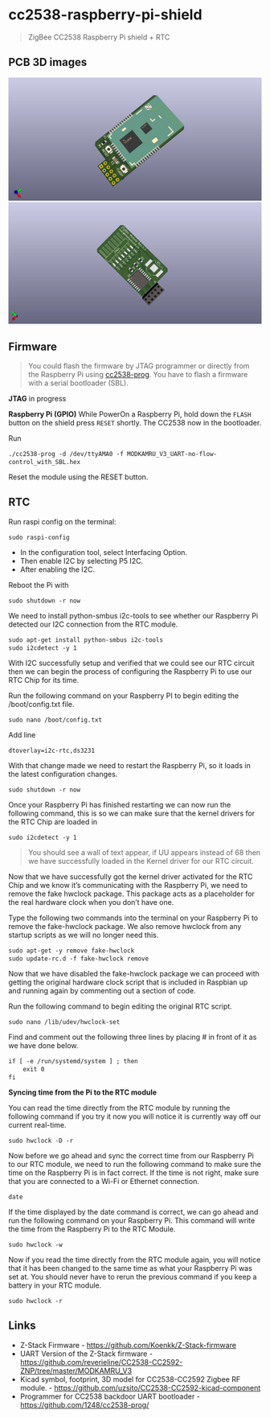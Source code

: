 
# cc2538-raspberry-pi-shield

> ZigBee CC2538 Raspberry Pi shield + RTC


## PCB 3D images
![3D F.CU](Images/F.Cu.png)
![3D B.CU](Images/B.Cu.png)



## Firmware
> You could flash the firmware by JTAG programmer or directly from the Raspberry Pi using [cc2538-prog](https://github.com/1248/cc2538-prog/). You have to flash a firmware with a serial bootloader (SBL).

<b>JTAG</b>
in progress

<b>Raspberry Pi (GPIO)</b>
While PowerOn a Raspberry Pi, hold down the `FLASH` button on the shield press `RESET` shortly. The CC2538 now in the bootloader.

Run 

    ./cc2538-prog -d /dev/ttyAMA0 -f MODKAMRU_V3_UART-no-flow-control_with_SBL.hex

Reset the module using the RESET button.

## RTC
Run raspi config on the terminal: 

    sudo raspi-config

- In the configuration tool, select Interfacing Option.
- Then enable I2C by selecting P5 I2C.
- After enabling the I2C.

Reboot the Pi with 

    sudo shutdown -r now

We need to install python-smbus i2c-tools to see whether our Raspberry Pi detected our I2C connection from the RTC module.

    sudo apt-get install python-smbus i2c-tools
    sudo i2cdetect -y 1

With I2C successfully setup and verified that we could see our RTC circuit then we can begin the process of configuring the Raspberry Pi to use our RTC Chip for its time.

Run the following command on your Raspberry PI to begin editing the /boot/config.txt file.

    sudo nano /boot/config.txt

Add line

    dtoverlay=i2c-rtc,ds3231

With that change made we need to restart the Raspberry Pi, so it loads in the latest configuration changes.

    sudo shutdown -r now

Once your Raspberry Pi has finished restarting we can now run the following command, this is so we can make sure that the kernel drivers for the RTC Chip are loaded in

    sudo i2cdetect -y 1

> You should see a wall of text appear, if UU appears instead of 68 then we have successfully loaded in the Kernel driver for our RTC circuit.

Now that we have successfully got the kernel driver activated for the RTC Chip and we know it’s communicating with the Raspberry Pi, we need to remove the fake hwclock package. This package acts as a placeholder for the real hardware clock when you don’t have one.

Type the following two commands into the terminal on your Raspberry Pi to remove the fake-hwclock package. We also remove hwclock from any startup scripts as we will no longer need this.

    sudo apt-get -y remove fake-hwclock
    sudo update-rc.d -f fake-hwclock remove

Now that we have disabled the fake-hwclock package we can proceed with getting the original hardware clock script that is included in Raspbian up and running again by commenting out a section of code.

Run the following command to begin editing the original RTC script.

    sudo nano /lib/udev/hwclock-set

Find and comment out the following three lines by placing # in front of it as we have done below.

    if [ -e /run/systemd/system ] ; then
        exit 0
    fi

<b>Syncing time from the Pi to the RTC module</b>

You can read the time directly from the RTC module by running the following command if you try it now you will notice it is currently way off our current real-time.

    sudo hwclock -D -r

Now before we go ahead and sync the correct time from our Raspberry Pi to our RTC module, we need to run the following command to make sure the time on the Raspberry Pi is in fact correct. If the time is not right, make sure that you are connected to a Wi-Fi or Ethernet connection.

    date

If the time displayed by the date command is correct, we can go ahead and run the following command on your Raspberry Pi. This command will write the time from the Raspberry Pi to the RTC Module.

    sudo hwclock -w

Now if you read the time directly from the RTC module again, you will notice that it has been changed to the same time as what your Raspberry Pi was set at. You should never have to rerun the previous command if you keep a battery in your RTC module.

    sudo hwclock -r



## Links
* Z-Stack Firmware - https://github.com/Koenkk/Z-Stack-firmware
* UART Version of the Z-Stack firmware - https://github.com/reverieline/CC2538-CC2592-ZNP/tree/master/MODKAMRU_V3
* Kicad symbol, footprint, 3D model for CC2538-CC2592 Zigbee RF module. - https://github.com/uzsito/CC2538-CC2592-kicad-component
* Programmer for CC2538 backdoor UART bootloader - https://github.com/1248/cc2538-prog/
